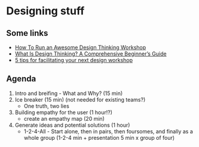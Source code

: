 # Designing stuff

## Some links

- [How To Run an Awesome Design Thinking Workshop](https://careerfoundry.com/en/blog/ux-design/design-thinking-workshop/)
- [What Is Design Thinking? A Comprehensive Beginner’s Guide](https://careerfoundry.com/en/blog/ux-design/what-is-design-thinking-everything-you-need-to-know-to-get-started/)
- [5 tips for facilitating your next design workshop](https://uxdesign.cc/5-tips-for-facilitating-design-workshops-290808a674c4)

## Agenda

1. Intro and breifing - What and Why? (15 min)
1. Ice breaker (15 min) (not needed for existing teams?)
   - One truth, two lies
1. Building empathy for the user (1 hour!?)
   - create an empathy map (20 min)
1. Generate ideas and potential solutions (1 hour)
   - 1-2-4-All - Start alone, then in pairs, then foursomes, and finally as a whole group (1-2-4 min + presentation 5 min x group of four)
